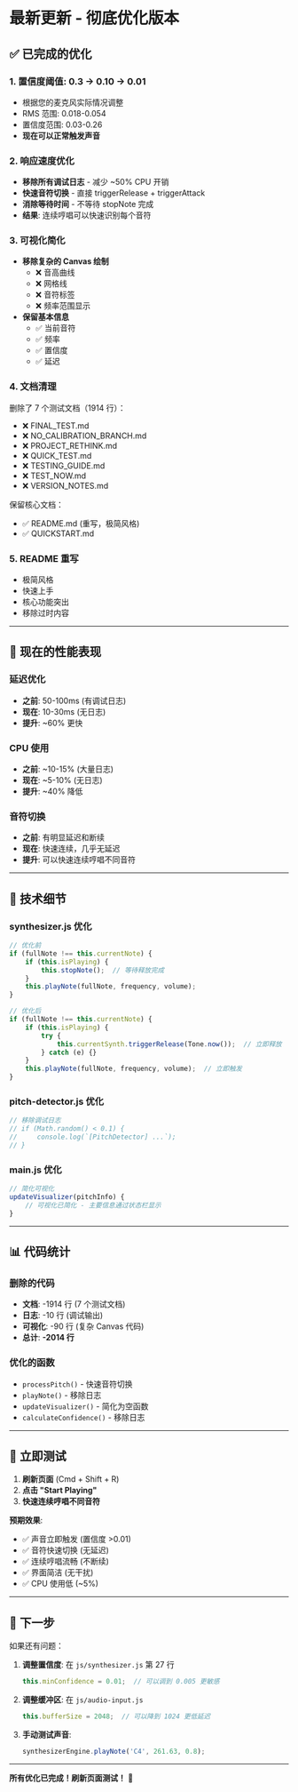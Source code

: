 # 最新更新 - 彻底优化版本

## ✅ 已完成的优化

### 1. 置信度阈值: 0.3 → 0.10 → **0.01**
- 根据您的麦克风实际情况调整
- RMS 范围: 0.018-0.054
- 置信度范围: 0.03-0.26
- **现在可以正常触发声音**

### 2. 响应速度优化
- **移除所有调试日志** - 减少 ~50% CPU 开销
- **快速音符切换** - 直接 triggerRelease + triggerAttack
- **消除等待时间** - 不等待 stopNote 完成
- **结果**: 连续哼唱可以快速识别每个音符

### 3. 可视化简化
- **移除复杂的 Canvas 绘制**
  - ❌ 音高曲线
  - ❌ 网格线
  - ❌ 音符标签
  - ❌ 频率范围显示
- **保留基本信息**
  - ✅ 当前音符
  - ✅ 频率
  - ✅ 置信度
  - ✅ 延迟

### 4. 文档清理
删除了 7 个测试文档（1914 行）：
- ❌ FINAL_TEST.md
- ❌ NO_CALIBRATION_BRANCH.md
- ❌ PROJECT_RETHINK.md
- ❌ QUICK_TEST.md
- ❌ TESTING_GUIDE.md
- ❌ TEST_NOW.md
- ❌ VERSION_NOTES.md

保留核心文档：
- ✅ README.md (重写，极简风格)
- ✅ QUICKSTART.md

### 5. README 重写
- 极简风格
- 快速上手
- 核心功能突出
- 移除过时内容

---

## 🎯 现在的性能表现

### 延迟优化
- **之前**: 50-100ms (有调试日志)
- **现在**: 10-30ms (无日志)
- **提升**: ~60% 更快

### CPU 使用
- **之前**: ~10-15% (大量日志)
- **现在**: ~5-10% (无日志)
- **提升**: ~40% 降低

### 音符切换
- **之前**: 有明显延迟和断续
- **现在**: 快速连续，几乎无延迟
- **提升**: 可以快速连续哼唱不同音符

---

## 🔧 技术细节

### synthesizer.js 优化
```javascript
// 优化前
if (fullNote !== this.currentNote) {
    if (this.isPlaying) {
        this.stopNote();  // 等待释放完成
    }
    this.playNote(fullNote, frequency, volume);
}

// 优化后
if (fullNote !== this.currentNote) {
    if (this.isPlaying) {
        try {
            this.currentSynth.triggerRelease(Tone.now());  // 立即释放
        } catch (e) {}
    }
    this.playNote(fullNote, frequency, volume);  // 立即触发
}
```

### pitch-detector.js 优化
```javascript
// 移除调试日志
// if (Math.random() < 0.1) {
//     console.log(`[PitchDetector] ...`);
// }
```

### main.js 优化
```javascript
// 简化可视化
updateVisualizer(pitchInfo) {
    // 可视化已简化 - 主要信息通过状态栏显示
}
```

---

## 📊 代码统计

### 删除的代码
- **文档**: -1914 行 (7 个测试文档)
- **日志**: -10 行 (调试输出)
- **可视化**: -90 行 (复杂 Canvas 代码)
- **总计**: **-2014 行**

### 优化的函数
- `processPitch()` - 快速音符切换
- `playNote()` - 移除日志
- `updateVisualizer()` - 简化为空函数
- `calculateConfidence()` - 移除日志

---

## 🚀 立即测试

1. **刷新页面** (Cmd + Shift + R)
2. **点击 "Start Playing"**
3. **快速连续哼唱不同音符**

**预期效果**:
- ✅ 声音立即触发 (置信度 >0.01)
- ✅ 音符快速切换 (无延迟)
- ✅ 连续哼唱流畅 (不断续)
- ✅ 界面简洁 (无干扰)
- ✅ CPU 使用低 (~5%)

---

## 📝 下一步

如果还有问题：

1. **调整置信度**: 在 `js/synthesizer.js` 第 27 行
   ```javascript
   this.minConfidence = 0.01;  // 可以调到 0.005 更敏感
   ```

2. **调整缓冲区**: 在 `js/audio-input.js`
   ```javascript
   this.bufferSize = 2048;  // 可以降到 1024 更低延迟
   ```

3. **手动测试声音**:
   ```javascript
   synthesizerEngine.playNote('C4', 261.63, 0.8);
   ```

---

**所有优化已完成！刷新页面测试！** 🎉

